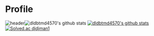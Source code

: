 # Profile
![header](https://capsule-render.vercel.app/api?type=waving&color=gradient&height=300&section=header&text=Github%20render&fontSize=90)![dldbtmd4570's github stats](https://github-readme-stats.vercel.app/api?username=dldbtmd4570&show_icons=true)
[![dldbtmd4570's github stats](https://github-readme-stats.vercel.app/api/top-langs/?username=dldbtmd4570ID&show_icons=true&hide_border=true&title_color=004386&icon_color=004386&layout=compact)](https://github.com/dldbtmd4570)
[![Solved.ac
djdjman1](http://mazassumnida.wtf/api/v2/generate_badge?boj={handle})](https://solved.ac/{handle})
